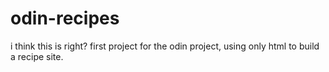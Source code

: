 # odin-recipes

i think this is right? first project for the odin project, using only html to build a recipe site. 

